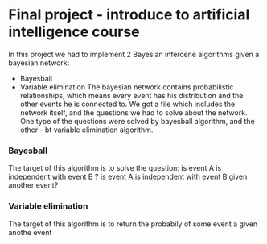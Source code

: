 # Final project - introduce to artificial intelligence course

In this project we had to implement 2 Bayesian infercene algorithms given a bayesian network:
- Bayesball
- Variable elimination
The bayesian network contains probabilistic relationships, which means every event has his distribution and the other events he is connected to.
We got a file which includes the network itself, and the questions we had to solve about the network. One type of the questions were solved by bayesball algorithm, and the other - bt variable elimination algorithm.

### Bayesball

The target of this algorithm is to solve the question: is event A is independent with event B ? is event A is independent with event B given another event?


### Variable elimination

The target of this algorithm is to return the probabily of some event a given anothe event
